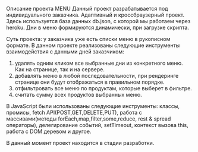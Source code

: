 Описание проекта MENU
Данный проект разрабатывается под индивидуального заказчика. Адаптивный и кроссбраузерный проект.
Здесь используется база данных db.json, с которой мы работаем через heroku.
Дни в меню формируются динамически, при загрузке скрипта.


Суть проекта: у заказчика уже есть списки меню в рукописном формате. В данном проекте реализованы следующие инструменты взаимодействия с данными дней заказчиком:
1. удалять одним кликом все выбранные дни из конкретного меню. Как на странице, так и на сервере.
2. добавлять меню в любой последовательности, при рендеринге странице они будут отображаться в правильном порядке.
3. отфильтровать все меню по продуктам, которые выберет в фильтре.
4. считать сумму всех продуктов выбранных меню.

В JavaScript были использованы следующие инструменты: классы, промисы, fetch API(POST,GET,DELETE,PUT), работа с массивами(методы forEach,map,filter,some,reduce, rest & spread операторы), делегирование событий, setTimeout, контекст вызова this, работа с DOM деревом и другое.

В данный момент проект находится в стадии разработки.
